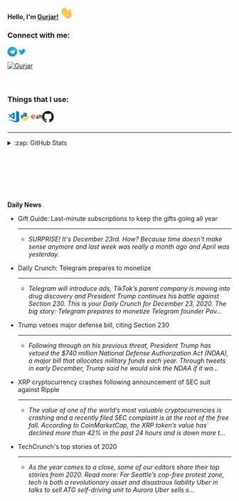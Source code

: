 #### Hello, I'm [Gurjar!](https://GurjarKing.github.io) <img src="https://raw.githubusercontent.com/ABSphreak/ABSphreak/master/gifs/Hi.gif" width="30px"></h2>


### Connect with me:

[<img align="left" alt="Gurjar | Telegram" width="22px" src="https://raw.githubusercontent.com/github/explore/80688e429a7d4ef2fca1e82350fe8e3517d3494d/topics/telegram/telegram.png" />][Telegram]
[<img align="left" alt="Gurjar | Twitter" width="22px" src="https://raw.githubusercontent.com/github/explore/80688e429a7d4ef2fca1e82350fe8e3517d3494d/topics/twitter/twitter.png" />][Twitter]
<br >
<br >
<a href="https://github.com/GurjarKing"><img src="https://komarev.com/ghpvc/?username=GurjarKing" alt="Gurjar" /></a> <br />
<br />
<br />
<!-- <br >

![](https://visitor-badge.glitch.me/badge?page_id=GurjarKing)

<br /> -->

### Things that I use:

[<img align="left" alt="Visual Studio Code" width="26px" src="https://raw.githubusercontent.com/github/explore/80688e429a7d4ef2fca1e82350fe8e3517d3494d/topics/visual-studio-code/visual-studio-code.png" />][VSCode]
[<img align="left" alt="Python" width="26px" src="https://raw.githubusercontent.com/github/explore/80688e429a7d4ef2fca1e82350fe8e3517d3494d/topics/python/python.png" />][Python]
[<img align="left" alt="Git" width="26px" src="https://raw.githubusercontent.com/github/explore/80688e429a7d4ef2fca1e82350fe8e3517d3494d/topics/git/git.png" />][Git]
[<img align="left" alt="GitHub" width="26px" src="https://raw.githubusercontent.com/github/explore/78df643247d429f6cc873026c0622819ad797942/topics/github/github.png" />][Github]

<br />
<br />

---
<details>
  <summary>:zap: GitHub Stats</summary>

<img align="left" alt="Gurjar's Github Stats" src="https://github-readme-stats.vercel.app/api?username=GurjarKing&show_icons=true&hide_border=true&count_private=true&include_all_commit=true&theme=algolia" />

</details>

<!-- ### 🔔 My latest tweet
<a href="https://twitter.com/Gurjar_King43" target="_blank">
	<img src="https://github.com/GurjarKing/GurjarKing/raw/master/tweet.png" width="70%" align="center" alt="Click to view on Twitter" title="My latest tweet, as an image"/>
</a> -->
<br>

<pre>

</pre>

<!-- **Quote of the hour:**

{qoth}

~ {qoth_author}
<pre>

</pre> -->
<br>
<pre>


</pre>
<strong>Daily News</strong>
  
  - Gift Guide: Last-minute subscriptions to keep the gifts going all year
     <hr/>
     
      - *SURPRISE! It's December 23rd. How? Because time doesn't make sense anymore and last week was really a month ago and April was yesterday.*
     
  - Daily Crunch: Telegram prepares to monetize
      <hr/>
      
      - *Telegram will introduce ads, TikTok’s parent company is moving into drug discovery and President Trump continues his battle against Section 230. This is your Daily Crunch for December 23, 2020. The big story: Telegram prepares to monetize Telegram founder Pav…*
      
  - Trump vetoes major defense bill, citing Section 230
      <hr/>
      
      - *Following through on his previous threat, President Trump has vetoed the $740 million National Defense Authorization Act (NDAA), a major bill that allocates military funds each year. Through tweets in early December, Trump said he would sink the NDAA if it wa…*
      
  - XRP cryptocurrency crashes following announcement of SEC suit against Ripple
      <hr/>
      
      - *The value of one of the world’s most valuable cryptocurrencies is crashing and a recently filed SEC complaint is at the root of the free fall. According to CoinMarketCap, the XRP token’s value has declined more than 42% in the past 24 hours and is down more t…*
       
  - TechCrunch's top stories of 2020
      <hr/>
       
       - *As the year comes to a close, some of our editors share their top stories from 2020. Read more: For Seattle’s cop-free protest zone, tech is both a revolutionary asset and disastrous liability Uber in talks to sell ATG self-driving unit to Aurora Uber sells s…*
      

<br />

[VSCode]: https://code.visualstudio.com/
[Python]: https://www.python.org/
[Git]: https://git-scm.com/
[Github]: https://github.com/
[Telegram]: https://t.me/Gurjar_King/
[Twitter]: https://twitter.com/Gurjar_King43/
